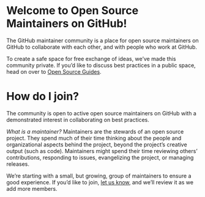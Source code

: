 # Welcome to Open Source Maintainers on GitHub!
The GitHub maintainer community is a place for open source maintainers on GitHub to collaborate with each other, and with people who work at GitHub.

To create a safe space for free exchange of ideas, we’ve made this community private. If you’d like to discuss best practices in a public space, head on over to [Open Source Guides](https://github.com/github/open-source-guide).

# How do I join?
The community is open to active open source maintainers on GitHub with a demonstrated interest in collaborating on best practices.

_What is a maintainer?_ Maintainers are the stewards of an open source project. They spend much of their time thinking about the people and organizational aspects behind the project, beyond the project’s creative output (such as code). Maintainers might spend their time reviewing others’ contributions, responding to issues, evangelizing the project, or managing releases.

We’re starting with a small, but growing, group of maintainers to ensure a good experience. If you’d like to join, [let us know](https://maintainers.githubapp.com/apply), and we’ll review it as we add more members.
